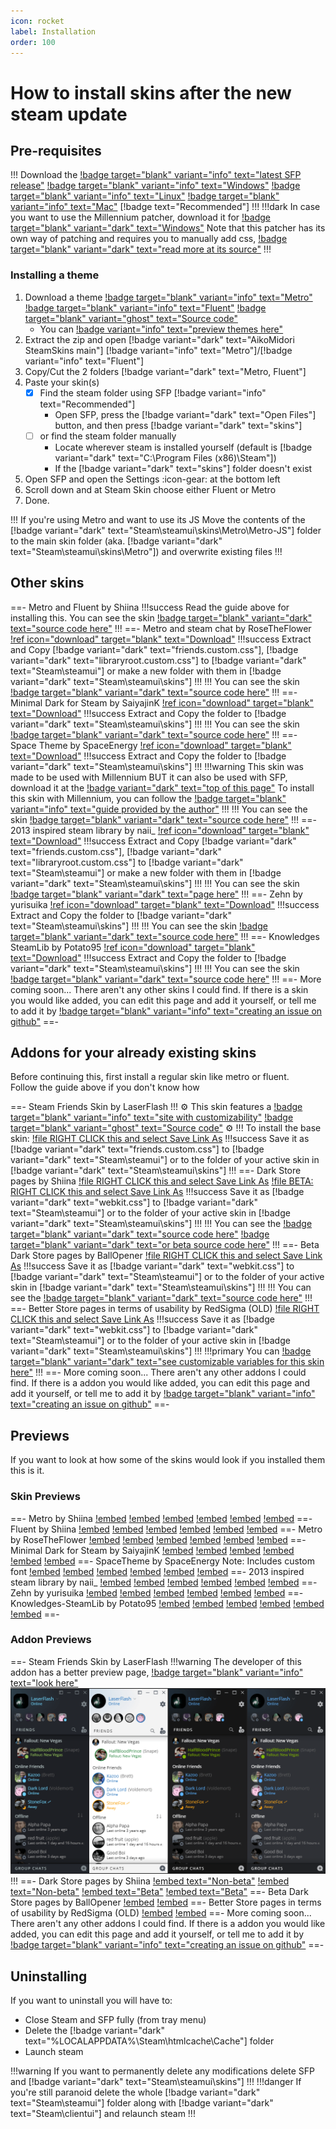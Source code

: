 ```yaml
---
icon: rocket
label: Installation
order: 100
---
```

# How to install skins after the new steam update

## Pre-requisites

!!! Download the [!badge target="blank" variant="info" text="latest SFP release"](https://github.com/PhantomGamers/SFP/releases)
[!badge target="blank" variant="info" text="Windows"](https://github.com/PhantomGamers/SFP/releases/latest/download/SFP_UI-win10-x64-SelfContained.zip) [!badge target="blank" variant="info" text="Linux"](https://github.com/PhantomGamers/SFP/releases/latest/download/SFP_UI-linux-x64-SelfContained.tar.gz) [!badge target="blank" variant="info" text="Mac"](https://github.com/PhantomGamers/SFP/releases/latest/download/SFP_UI-osx-x64-SelfContained.tar.gz) [!badge text="Recommended"]
!!!
!!!dark In case you want to use the Millennium patcher, download it for [!badge target="blank" variant="dark" text="Windows"](https://github.com/ShadowMonster99/millennium-steam-patcher/releases/latest/download/millennium.exe)
Note that this patcher has its own way of patching and requires you to manually add css, [!badge target="blank" variant="dark" text="read more at its source"](https://github.com/ShadowMonster99/millennium-steam-patcher/#readme)
!!!

### Installing a theme

1. Download a theme [!badge target="blank" variant="info" text="Metro"](https://download-directory.github.io/?url=https://github.com/AikoMidori/SteamSkins/tree/main/Metro/) [!badge target="blank" variant="info" text="Fluent"](https://download-directory.github.io/?url=https://github.com/AikoMidori/SteamSkins/tree/main/Fluent/) [!badge target="blank" variant="ghost" text="Source code"](https://github.com/AikoMidori/SteamSkins)
   - You can [!badge variant="info" text="preview themes here"](#previews)
2. Extract the zip and open [!badge variant="dark" text="AikoMidori SteamSkins main"] [!badge variant="info" text="Metro"]/[!badge variant="info" text="Fluent"]
3. Copy/Cut the 2 folders [!badge variant="dark" text="Metro, Fluent"]
4. Paste your skin(s)
   - [x] Find the steam folder using SFP [!badge variant="info" text="Recommended"]
     - Open SFP, press the [!badge variant="dark" text="Open Files"] button, and then press [!badge variant="dark" text="skins"]
   - [ ] or find the steam folder manually
     - Locate wherever steam is installed yourself (default is [!badge variant="dark" text="C:\Program Files (x86)\Steam"])
     - If the [!badge variant="dark" text="skins"] folder doesn't exist
5. Open SFP and open the Settings :icon-gear: at the bottom left
6. Scroll down and at Steam Skin choose either Fluent or Metro
7. Done.

!!! If you're using Metro and want to use its JS
Move the contents of the [!badge variant="dark" text="Steam\steamui\skins\Metro\Metro-JS"] folder to the main skin folder (aka. [!badge variant="dark" text="Steam\steamui\skins\Metro"]) and overwrite existing files
!!!

## Other skins

==- Metro and Fluent by Shiina
!!!success Read the guide above for installing this.
You can see the skin [!badge target="blank" variant="dark" text="source code here"](https://github.com/AikoMidori/steam-dark-mode)
!!!
==- Metro and steam chat by RoseTheFlower
[!ref icon="download" target="blank" text="Download"](https://github.com/RoseTheFlower/MetroSteam/archive/refs/heads/master.zip)
!!!success Extract and Copy [!badge variant="dark" text="friends.custom.css"], [!badge variant="dark" text="libraryroot.custom.css"] to [!badge variant="dark" text="Steam\steamui"] or make a new folder with them in [!badge variant="dark" text="Steam\steamui\skins"]
!!!
!!! You can see the skin [!badge target="blank" variant="dark" text="source code here"](https://github.com/RoseTheFlower/MetroSteam)
!!!
==- Minimal Dark for Steam by SaiyajinK
[!ref icon="download" target="blank" text="Download"](https://github.com/SaiyajinK/Minimal-Dark-for-Steam/archive/refs/heads/master.zip)
!!!success Extract and Copy the folder to [!badge variant="dark" text="Steam\steamui\skins"]
!!!
!!! You can see the skin [!badge target="blank" variant="dark" text="source code here"](https://github.com/RoseTheFlower/MetroSteam)
!!!
==- Space Theme by SpaceEnergy
[!ref icon="download" target="blank" text="Download"](https://github.com/SpaceEnergy/SpaceTheme-Steam/releases/latest/download/SpaceTheme.zip)
!!!success Extract and Copy the folder to [!badge variant="dark" text="Steam\steamui\skins"]
!!!
!!!warning This skin was made to be used with Millennium BUT it can also be used with SFP, download it at the [!badge variant="dark" text="top of this page"](/guides/installation.md#pre-requisites)
To install this skin with Millennium, you can follow the [!badge target="blank" variant="info" text="guide provided by the author"](https://github.com/SpaceEnergy/SpaceTheme-Steam#installation)
!!!
!!! You can see the skin [!badge target="blank" variant="dark" text="source code here"](https://github.com/SpaceEnergy/SpaceTheme-Steam)
!!!
==- 2013 inspired steam library by naii_
[!ref icon="download" target="blank" text="Download"](https://gamebanana.com/mods/download/305429)
!!!success Extract and Copy [!badge variant="dark" text="friends.custom.css"], [!badge variant="dark" text="libraryroot.custom.css"] to [!badge variant="dark" text="Steam\steamui"] or make a new folder with them in [!badge variant="dark" text="Steam\steamui\skins"]
!!!
!!! You can see the skin [!badge target="blank" variant="dark" text="page here"](https://gamebanana.com/mods/305429)
!!!
==- Zehn by yurisuika
[!ref icon="download" target="blank" text="Download"](https://github.com/yurisuika/Zehn/archive/refs/heads/master.zip)
!!!success Extract and Copy the folder to [!badge variant="dark" text="Steam\steamui\skins"]
!!!
!!! You can see the skin [!badge target="blank" variant="dark" text="source code here"](https://github.com/yurisuika/Zehn)
!!!
==- Knowledges SteamLib by Potato95
[!ref icon="download" target="blank" text="Download"](https://github.com/Potato95/Knowledges-SteamLib/archive/refs/heads/master.zip)
!!!success Extract and Copy the folder to [!badge variant="dark" text="Steam\steamui\skins"]
!!!
!!! You can see the skin [!badge target="blank" variant="dark" text="source code here"](https://github.com/RoseTheFlower/MetroSteam)
!!!
==- More coming soon...
There aren't any other skins I could find. If there is a skin you would like added, you can edit this page and add it yourself, or tell me to add it by [!badge target="blank" variant="info" text="creating an issue on github"](https://github.com/xamionex/steamskins/issues/new?assignees=xamionex&labels=documentation&projects=&template=change-request.md&title=)
==-

## Addons for your already existing skins

Before continuing this, first install a regular skin like metro or fluent.\
Follow the guide above if you don't know how

==- Steam Friends Skin by LaserFlash
!!! :gear: This skin features a [!badge target="blank" variant="info" text="site with customizability"](https://chat.lasr.skin/) [!badge target="blank" variant="ghost" text="Source code"](https://github.com/LaserFlash/steam-chat-skin/) :gear:
!!!
To install the base skin:
[!file RIGHT CLICK this and select Save Link As](https://raw.githubusercontent.com/LaserFlash/steam-chat-skin/main/friends.custom.css)
!!!success Save it as [!badge variant="dark" text="friends.custom.css"] to [!badge variant="dark" text="Steam\steamui"] or to the folder of your active skin in [!badge variant="dark" text="Steam\steamui\skins"]
!!!
==- Dark Store pages by Shiina
[!file RIGHT CLICK this and select Save Link As](https://raw.githubusercontent.com/AikoMidori/steam-dark-mode/master/webkit.css)
[!file BETA: RIGHT CLICK this and select Save Link As](https://raw.githubusercontent.com/AikoMidori/steam-dark-mode/beta/build/css/webkit.css)
!!!success Save it as [!badge variant="dark" text="webkit.css"] to [!badge variant="dark" text="Steam\steamui"] or to the folder of your active skin in [!badge variant="dark" text="Steam\steamui\skins"]
!!!
!!! You can see the [!badge target="blank" variant="dark" text="source code here"](https://github.com/AikoMidori/steam-dark-mode) [!badge target="blank" variant="dark" text="or beta source code here"](https://github.com/AikoMidori/steam-dark-mode/tree/beta)
!!!
==- Beta Dark Store pages by BallOpener
[!file RIGHT CLICK this and select Save Link As](https://raw.githubusercontent.com/BallOpener/steam-dark-mode/beta2/css/webkit.css)
!!!success Save it as [!badge variant="dark" text="webkit.css"] to [!badge variant="dark" text="Steam\steamui"] or to the folder of your active skin in [!badge variant="dark" text="Steam\steamui\skins"]
!!!
!!! You can see the [!badge target="blank" variant="dark" text="source code here"](https://github.com/BallOpener/steam-dark-mode/tree/beta2)
!!!
==- Better Store pages in terms of usability by RedSigma (OLD)
[!file RIGHT CLICK this and select Save Link As](/assets/css/webkit.css)
!!!success Save it as [!badge variant="dark" text="webkit.css"] to [!badge variant="dark" text="Steam\steamui"] or to the folder of your active skin in [!badge variant="dark" text="Steam\steamui\skins"]
!!!
!!!primary You can [!badge target="blank" variant="dark" text="see customizable variables for this skin here"](/assets/css/store.css)
!!!
==- More coming soon...
There aren't any other addons I could find. If there is a addon you would like added, you can edit this page and add it yourself, or tell me to add it by [!badge target="blank" variant="info" text="creating an issue on github"](https://github.com/xamionex/steamskins/issues/new?assignees=xamionex&labels=documentation&projects=&template=change-request.md&title=)
==-

## Previews

If you want to look at how some of the skins would look if you installed them this is it.

### Skin Previews

==- Metro by Shiina
[!embed](/assets/image-comparison/index.html?o=/assets/images/skins/default/library.png&n=/assets/images/skins/shiinametro/library.png)
[!embed](/assets/image-comparison/index.html?o=/assets/images/skins/default/game.png&n=/assets/images/skins/shiinametro/game.png)
[!embed](/assets/image-comparison/index.html?o=/assets/images/skins/default/store.png&n=/assets/images/skins/shiinametro/store.png)
[!embed](/assets/image-comparison/index.html?o=/assets/images/skins/default/overlay.png&n=/assets/images/skins/shiinametro/overlay.png)
[!embed](/assets/image-comparison/index.html?o=/assets/images/skins/default/friends.png&n=/assets/images/skins/shiinametro/friends.png)
[!embed](/assets/image-comparison/index.html?o=/assets/images/skins/default/chatbox.png&n=/assets/images/skins/shiinametro/chatbox.png)
==- Fluent by Shiina
[!embed](/assets/image-comparison/index.html?o=/assets/images/skins/default/library.png&n=/assets/images/skins/shiinafluent/library.png)
[!embed](/assets/image-comparison/index.html?o=/assets/images/skins/default/game.png&n=/assets/images/skins/shiinafluent/game.png)
[!embed](/assets/image-comparison/index.html?o=/assets/images/skins/default/store.png&n=/assets/images/skins/shiinafluent/store.png)
[!embed](/assets/image-comparison/index.html?o=/assets/images/skins/default/overlay.png&n=/assets/images/skins/shiinafluent/overlay.png)
[!embed](/assets/image-comparison/index.html?o=/assets/images/skins/default/friends.png&n=/assets/images/skins/shiinafluent/friends.png)
[!embed](/assets/image-comparison/index.html?o=/assets/images/skins/default/chatbox.png&n=/assets/images/skins/shiinafluent/chatbox.png)
==- Metro by RoseTheFlower
[!embed](/assets/image-comparison/index.html?o=/assets/images/skins/default/library.png&n=/assets/images/skins/rosemetro/library.png)
[!embed](/assets/image-comparison/index.html?o=/assets/images/skins/default/game.png&n=/assets/images/skins/rosemetro/game.png)
[!embed](/assets/image-comparison/index.html?o=/assets/images/skins/default/store.png&n=/assets/images/skins/rosemetro/store.png)
[!embed](/assets/image-comparison/index.html?o=/assets/images/skins/default/overlay.png&n=/assets/images/skins/rosemetro/overlay.png)
[!embed](/assets/image-comparison/index.html?o=/assets/images/skins/default/friends.png&n=/assets/images/skins/rosemetro/friends.png)
[!embed](/assets/image-comparison/index.html?o=/assets/images/skins/default/chatbox.png&n=/assets/images/skins/rosemetro/chatbox.png)
==- Minimal Dark for Steam by SaiyajinK
[!embed](/assets/image-comparison/index.html?o=/assets/images/skins/default/library.png&n=/assets/images/skins/minimaldark/library.png)
[!embed](/assets/image-comparison/index.html?o=/assets/images/skins/default/game.png&n=/assets/images/skins/minimaldark/game.png)
[!embed](/assets/image-comparison/index.html?o=/assets/images/skins/default/store.png&n=/assets/images/skins/minimaldark/store.png)
[!embed](/assets/image-comparison/index.html?o=/assets/images/skins/default/overlay.png&n=/assets/images/skins/minimaldark/overlay.png)
[!embed](/assets/image-comparison/index.html?o=/assets/images/skins/default/friends.png&n=/assets/images/skins/minimaldark/friends.png)
[!embed](/assets/image-comparison/index.html?o=/assets/images/skins/default/chatbox.png&n=/assets/images/skins/minimaldark/chatbox.png)
==- SpaceTheme by SpaceEnergy
Note: Includes custom font
[!embed](/assets/image-comparison/index.html?o=/assets/images/skins/default/library.png&n=/assets/images/skins/spacetheme/library.png)
[!embed](/assets/image-comparison/index.html?o=/assets/images/skins/default/game.png&n=/assets/images/skins/spacetheme/game.png)
[!embed](/assets/image-comparison/index.html?o=/assets/images/skins/default/store.png&n=/assets/images/skins/spacetheme/store.png)
[!embed](/assets/image-comparison/index.html?o=/assets/images/skins/default/overlay.png&n=/assets/images/skins/spacetheme/overlay.png)
[!embed](/assets/image-comparison/index.html?o=/assets/images/skins/default/friends.png&n=/assets/images/skins/spacetheme/friends.png)
[!embed](/assets/image-comparison/index.html?o=/assets/images/skins/default/chatbox.png&n=/assets/images/skins/spacetheme/chatbox.png)
==- 2013 inspired steam library by naii_
[!embed](/assets/image-comparison/index.html?o=/assets/images/skins/default/library.png&n=/assets/images/skins/2013/library.png)
[!embed](/assets/image-comparison/index.html?o=/assets/images/skins/default/game.png&n=/assets/images/skins/2013/game.png)
[!embed](/assets/image-comparison/index.html?o=/assets/images/skins/default/store.png&n=/assets/images/skins/2013/store.png)
[!embed](/assets/image-comparison/index.html?o=/assets/images/skins/default/overlay.png&n=/assets/images/skins/2013/overlay.png)
[!embed](/assets/image-comparison/index.html?o=/assets/images/skins/default/friends.png&n=/assets/images/skins/2013/friends.png)
[!embed](/assets/image-comparison/index.html?o=/assets/images/skins/default/chatbox.png&n=/assets/images/skins/2013/chatbox.png)
==- Zehn by yurisuika
[!embed](/assets/image-comparison/index.html?o=/assets/images/skins/default/library.png&n=/assets/images/skins/zehn/library.png)
[!embed](/assets/image-comparison/index.html?o=/assets/images/skins/default/game.png&n=/assets/images/skins/zehn/game.png)
[!embed](/assets/image-comparison/index.html?o=/assets/images/skins/default/store.png&n=/assets/images/skins/zehn/store.png)
[!embed](/assets/image-comparison/index.html?o=/assets/images/skins/default/overlay.png&n=/assets/images/skins/zehn/overlay.png)
[!embed](/assets/image-comparison/index.html?o=/assets/images/skins/default/friends.png&n=/assets/images/skins/zehn/friends.png)
[!embed](/assets/image-comparison/index.html?o=/assets/images/skins/default/chatbox.png&n=/assets/images/skins/zehn/chatbox.png)
==- Knowledges-SteamLib by Potato95
[!embed](/assets/image-comparison/index.html?o=/assets/images/skins/default/library.png&n=/assets/images/skins/knowledges/library.png)
[!embed](/assets/image-comparison/index.html?o=/assets/images/skins/default/game.png&n=/assets/images/skins/knowledges/game.png)
[!embed](/assets/image-comparison/index.html?o=/assets/images/skins/default/store.png&n=/assets/images/skins/knowledges/store.png)
[!embed](/assets/image-comparison/index.html?o=/assets/images/skins/default/overlay.png&n=/assets/images/skins/knowledges/overlay.png)
[!embed](/assets/image-comparison/index.html?o=/assets/images/skins/default/friends.png&n=/assets/images/skins/knowledges/friends.png)
[!embed](/assets/image-comparison/index.html?o=/assets/images/skins/default/chatbox.png&n=/assets/images/skins/knowledges/chatbox.png)
==-

### Addon Previews

==- Steam Friends Skin by LaserFlash
!!!warning The developer of this addon has a better preview page, [!badge target="blank" variant="info" text="look here"](https://chat.lasr.skin/)
![LaserFlash previews](/assets/images/addons/laserflash/friends.png)
!!!
==- Dark Store pages by Shiina
[!embed text="Non-beta"](/assets/image-comparison/index.html?o=/assets/images/skins/default/_store.png&n=/assets/images/addons/shiina/store.png)
[!embed text="Non-beta"](/assets/image-comparison/index.html?o=/assets/images/skins/default/_storepage.png&n=/assets/images/addons/shiina/storepage.png)
[!embed text="Beta"](/assets/image-comparison/index.html?o=/assets/images/skins/default/_store.png&n=/assets/images/addons/shiina/storebeta.png)
[!embed text="Beta"](/assets/image-comparison/index.html?o=/assets/images/skins/default/_storepage.png&n=/assets/images/addons/shiina/storebetapage.png)
==- Beta Dark Store pages by BallOpener
[!embed](/assets/image-comparison/index.html?o=/assets/images/skins/default/_store.png&n=/assets/images/addons/ballopener/store.png)
[!embed](/assets/image-comparison/index.html?o=/assets/images/skins/default/_storepage.png&n=/assets/images/addons/ballopener/storepage.png)
==- Better Store pages in terms of usability by RedSigma (OLD)
[!embed](/assets/image-comparison/index.html?o=/assets/images/skins/default/_store.png&n=/assets/images/addons/redsigma/store.png)
[!embed](/assets/image-comparison/index.html?o=/assets/images/skins/default/_storepage.png&n=/assets/images/addons/redsigma/storepage.png)
==- More coming soon...
There aren't any other addons I could find. If there is a addon you would like added, you can edit this page and add it yourself, or tell me to add it by [!badge target="blank" variant="info" text="creating an issue on github"](https://github.com/xamionex/steamskins/issues/new?assignees=xamionex&labels=documentation&projects=&template=change-request.md&title=)
==-

## Uninstalling

If you want to uninstall you will have to:

- Close Steam and SFP fully (from tray menu)
- Delete the [!badge variant="dark" text="%LOCALAPPDATA%\Steam\htmlcache\Cache\"] folder
- Launch steam

!!!warning If you want to permanently delete any modifications delete SFP and [!badge variant="dark" text="Steam\steamui\skins"]
!!!
!!!danger If you're still paranoid delete the whole [!badge variant="dark" text="Steam\steamui"] folder along with [!badge variant="dark" text="Steam\clientui"] and relaunch steam
!!!
